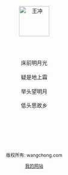 
  <body style="margin: 0;">
    <div style="
      backgrond-color: #f1f1f1;
      text-align: center;
      padding: 40px;
      "
    >
      <img alt="王冲" src="https://kangwenchang.com/logo.png" width="80px" height="80px"
    </div>
    <div style="
      max-width: 760px;
      margin: 30px auto;
      padding: 15px;
      line-height: 1.7;
    ">
      <p>床前明月光</p>
      <p>疑是地上霜</p>
      <p>举头望明月</p>
      <p>低头思故乡</p>
    </div>
       <div style="
          backgrond-color: #f1f1f1;
          text-align: center;
          padding: 40px;
          font-size: 12px;
          "
       >
         <p>版权所有: wangchong.com</p>
         <a href="https://kangwenchang.com">我的网站</p>
       </div>
